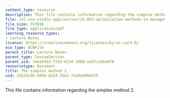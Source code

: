 ```yaml
---
content_type: resource
description: This file contains information regarding the simplex method 2.
file: /ol-ocw-studio-app/courses/15-053-optimization-methods-in-management-science-spring-2013/32b25e3b5058d23335e27a34e948e5f5_MIT15_053S13_lec5.pdf
file_size: 353916
file_type: application/pdf
learning_resource_types:
- Lecture Notes
license: https://creativecommons.org/licenses/by-nc-sa/4.0/
ocw_type: OCWFile
parent_title: Lecture Notes
parent_type: CourseSection
parent_uid: 7eea5913-f25d-623d-1680-a2d7c1d1e4f0
resourcetype: Document
title: The simplex method 2
uid: 32b25e3b-5058-d233-35e2-7a34e948e5f5
---
```

This file contains information regarding the simplex method 2.